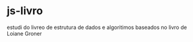 # js-livro
 estudi do livreo de estrutura de dados e algoritimos baseados no livro de Loiane Groner

